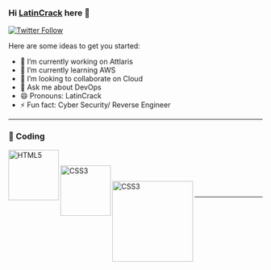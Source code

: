### Hi [LatinCrack][website] here 👋

[![Twitter Follow](https://img.shields.io/twitter/follow/LatinCrack?color=1DA1F2&label=LatinCrack&logo=twitter&style=for-the-badge)](https://twitter.com/LatinCrack)

Here are some ideas to get you started:

- 🔭 I’m currently working on Attlaris
- 🌱 I’m currently learning AWS
- 👯 I’m looking to collaborate on Cloud
- 💬 Ask me about DevOps
- 😄 Pronouns: LatinCrack
- ⚡ Fun fact: Cyber Security/ Reverse Engineer

---
### 🚀 Coding
<!-- View Sample:  
https://github.com/alexandresanlim/Badges4-README.md-Profile#-languages-
-->

<img align="left" alt="HTML5" width="100px" src="https://img.shields.io/badge/HTML5-E34F26?style=for-the-badge&logo=html5&logoColor=white" /> <br>

<img align="left" alt="CSS3" width="100px" src="https://img.shields.io/badge/CSS3-1572B6?style=for-the-badge&logo=html5&logoColor=white" /> <br>

<img align="left" alt="CSS3" width="160px" src="https://img.shields.io/badge/JavaScript-323330?style=for-the-badge&logo=javascript&logoColor=F7DF1E" /> <br>

---

<!-- LINKS -->

[website]: https://latincrack.click/
